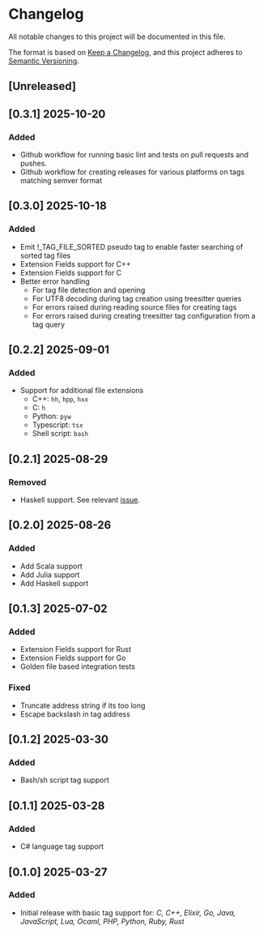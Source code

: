 # Changelog

All notable changes to this project will be documented in this file.

The format is based on [Keep a Changelog](https://keepachangelog.com/en/1.1.0/),
and this project adheres to [Semantic Versioning](https://semver.org/spec/v2.0.0.html).

## [Unreleased]

## [0.3.1] 2025-10-20

### Added
 - Github workflow for running basic lint and tests on pull requests and pushes.
 - Github workflow for creating releases for various platforms on tags matching semver format

## [0.3.0] 2025-10-18

### Added
 - Emit !_TAG_FILE_SORTED pseudo tag to enable faster searching of sorted tag files
 - Extension Fields support for C++
 - Extension Fields support for C
 - Better error handling
    - For tag file detection and opening
    - For UTF8 decoding during tag creation using treesitter queries
    - For errors raised during reading source files for creating tags
    - For errors raised during creating treesitter tag configuration from a tag query

## [0.2.2] 2025-09-01

### Added
 - Support for additional file extensions
    - C++:  `hh`, `hpp`, `hxx`
    - C: `h`
    - Python: `pyw`
    - Typescript: `tsx`
    - Shell script: `bash`

## [0.2.1] 2025-08-29

### Removed
 - Haskell support. See relevant [issue](https://github.com/jha-naman/treetags/issues/7).

## [0.2.0] 2025-08-26

### Added
 - Add Scala support
 - Add Julia support
 - Add Haskell support

## [0.1.3] 2025-07-02

### Added
 - Extension Fields support for Rust
 - Extension Fields support for Go
 - Golden file based integration tests

### Fixed
- Truncate address string if its too long
- Escape backslash in tag address

## [0.1.2] 2025-03-30

### Added
 - Bash/sh script tag support

## [0.1.1] 2025-03-28

### Added
 - C# language tag support

## [0.1.0] 2025-03-27

### Added
 - Initial release with basic tag support for: _C, C++, Elixir, Go, Java, JavaScript, Lua, Ocaml, PHP, Python, Ruby, Rust_
